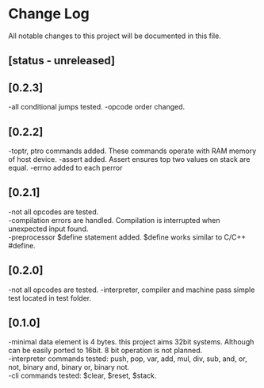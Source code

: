 # Change Log
All notable changes to this project will be documented in this file.

## [status - unreleased]

## [0.2.3]
-all conditional jumps tested. 
-opcode order changed.
## [0.2.2]
-toptr, ptro commands added. These commands operate with RAM memory of host device.
-assert added. Assert ensures top two values on stack are equal.
-errno added to each perror

## [0.2.1]
-not all opcodes are tested.  
-compilation errors are handled. Compilation is interrupted when unexpected input found.  
-preprocessor $define statement added. $define works similar to C/C++ #define.  

## [0.2.0]
-not all opcodes are tested.
-interpreter, compiler and machine pass simple test located in test folder. 

## [0.1.0]
-minimal data element is 4 bytes. this project aims 32bit systems. Although can be easily ported to 16bit. 8 bit operation is not planned.  
-interpreter commands tested: push, pop, var, add, mul, div, sub, and, or, not, binary and, binary or, binary not.  
-cli commands tested: $clear, $reset, $stack.   

